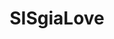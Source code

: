 ---
pid: mx212
title: SISgiaLove
location_transcription: 5249 Walnut St.
coordinates: "[-75.2292287, 39.957377]"
zipcode: '19139'
gen_neighborhood: West Philadelphia
neighborhood: Walnut Hill
outside_phl: 
age: '10'
age_range: 6-13
instagram: 
image_file_name: mx_212.jpg
proposal_transcription: 
topic: Love
topic_summary: '0'
type: Other No Form
keywords_other: 
credit: Gia
image_labels: SIS gla LOVE
twitter: 
facebook: 
permalink: "/monuments/mx212/"
layout: item-page
---